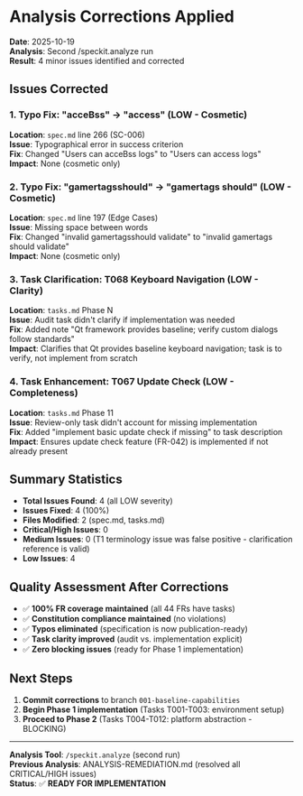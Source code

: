 # Analysis Corrections Applied

**Date**: 2025-10-19  
**Analysis**: Second /speckit.analyze run  
**Result**: 4 minor issues identified and corrected

## Issues Corrected

### 1. Typo Fix: "acceBss" → "access" (LOW - Cosmetic)
**Location**: `spec.md` line 266 (SC-006)  
**Issue**: Typographical error in success criterion  
**Fix**: Changed "Users can acceBss logs" to "Users can access logs"  
**Impact**: None (cosmetic only)

### 2. Typo Fix: "gamertagsshould" → "gamertags should" (LOW - Cosmetic)
**Location**: `spec.md` line 197 (Edge Cases)  
**Issue**: Missing space between words  
**Fix**: Changed "invalid gamertagsshould validate" to "invalid gamertags should validate"  
**Impact**: None (cosmetic only)

### 3. Task Clarification: T068 Keyboard Navigation (LOW - Clarity)
**Location**: `tasks.md` Phase N  
**Issue**: Audit task didn't clarify if implementation was needed  
**Fix**: Added note "Qt framework provides baseline; verify custom dialogs follow standards"  
**Impact**: Clarifies that Qt provides baseline keyboard navigation; task is to verify, not implement from scratch

### 4. Task Enhancement: T067 Update Check (LOW - Completeness)
**Location**: `tasks.md` Phase 11  
**Issue**: Review-only task didn't account for missing implementation  
**Fix**: Added "implement basic update check if missing" to task description  
**Impact**: Ensures update check feature (FR-042) is implemented if not already present

## Summary Statistics

- **Total Issues Found**: 4 (all LOW severity)
- **Issues Fixed**: 4 (100%)
- **Files Modified**: 2 (spec.md, tasks.md)
- **Critical/High Issues**: 0
- **Medium Issues**: 0 (T1 terminology issue was false positive - clarification reference is valid)
- **Low Issues**: 4

## Quality Assessment After Corrections

- ✅ **100% FR coverage maintained** (all 44 FRs have tasks)
- ✅ **Constitution compliance maintained** (no violations)
- ✅ **Typos eliminated** (specification is now publication-ready)
- ✅ **Task clarity improved** (audit vs. implementation explicit)
- ✅ **Zero blocking issues** (ready for Phase 1 implementation)

## Next Steps

1. **Commit corrections** to branch `001-baseline-capabilities`
2. **Begin Phase 1 implementation** (Tasks T001-T003: environment setup)
3. **Proceed to Phase 2** (Tasks T004-T012: platform abstraction - BLOCKING)

---

**Analysis Tool**: `/speckit.analyze` (second run)  
**Previous Analysis**: ANALYSIS-REMEDIATION.md (resolved all CRITICAL/HIGH issues)  
**Status**: ✅ **READY FOR IMPLEMENTATION**
